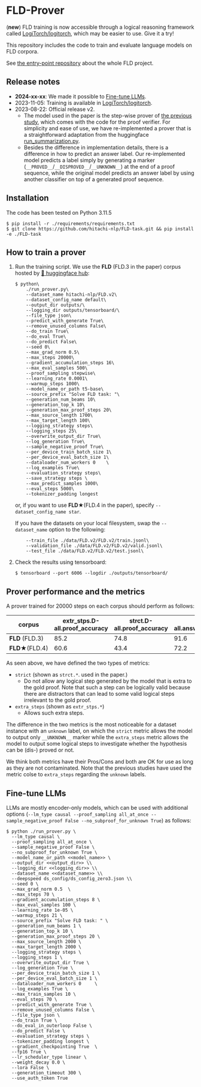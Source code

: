 # FLD-Prover
(**new**) FLD training is now accessible through a logical reasoning framework called [LogiTorch/logitorch](https://github.com/LogiTorch/logitorch), which may be easier to use. Give it a try!  

This repository includes the code to train and evaluate language models on FLD corpora.  

See [the entry-point repository](https://github.com/hitachi-nlp/FLD.git) about the whole FLD project.

## Release notes
* **2024-xx-xx**: We made it possible to [Fine-tune LLMs](#fine-tune-llms). 
* 2023-11-05: Training is available in [LogiTorch/logitorch](https://github.com/LogiTorch/logitorch).
* 2023-08-22: Official release v2.
    * The model used in the paper is the step-wise prover of [the previous study](https://github.com/princeton-nlp/NLProofS), which comes with the code for the proof verifier. For simplicity and ease of use, we have re-implemented a prover that is a straightforward adaptation from the huggingface [run_summarization.py](https://github.com/huggingface/transformers/blob/main/examples/pytorch/summarization/run_summarization.py).
    * Besides the difference in implementation details, there is a difference in how to predict an answer label. Our re-implemented model predicts a label simply by generating a marker (`__PROVED__`/`__DISPROVED__`/`__UNKNOWN__`) at the end of a proof sequence, while the original model predicts an answer label by using another classifier on top of a generated proof sequence.

## Installation
The code has been tested on Python 3.11.5
```console
$ pip install -r ./requirements/requirements.txt
$ git clone https://github.com/hitachi-nlp/FLD-task.git && pip install -e ./FLD-task
```

## How to train a prover

1. Run the training script. We use the **FLD** (FLD.3 in the paper) corpus hosted by [🤗 huggingface hub](https://huggingface.co/datasets/hitachi-nlp/FLD.v2):

    ```console
    $ python\
        ./run_prover.py\
        --dataset_name hitachi-nlp/FLD.v2\
        --dataset_config_name default\
        --output_dir outputs/\
        --logging_dir outputs/tensorboard/\
        --file_type json\
        --predict_with_generate True\
        --remove_unused_columns False\
        --do_train True\
        --do_eval True\
        --do_predict False\
        --seed 0\
        --max_grad_norm 0.5\
        --max_steps 20000\
        --gradient_accumulation_steps 16\
        --max_eval_samples 500\
        --proof_sampling stepwise\
        --learning_rate 0.0001\
        --warmup_steps 1000\
        --model_name_or_path t5-base\
        --source_prefix "Solve FLD task: "\
        --generation_num_beams 10\
        --generation_top_k 10\
        --generation_max_proof_steps 20\
        --max_source_length 1700\
        --max_target_length 100\
        --logging_strategy steps\
        --logging_steps 25\
        --overwrite_output_dir True\
        --log_generation True\
        --sample_negative_proof True\
        --per_device_train_batch_size 1\
        --per_device_eval_batch_size 1\
        --dataloader_num_workers 0    \
        --log_examples True\
        --evaluation_strategy steps\
        --save_strategy steps \
        --max_predict_samples 1000\
        --eval_steps 5000\
        --tokenizer_padding longest
    ```
    or, if you want to use **FLD★**(FLD.4 in the paper), specify `--dataset_config_name star`.

    If you have the datasets on your local filesystem, swap the `--dataset_name` option to the following:
    ```console
        --train_file ./data/FLD.v2/FLD.v2/train.jsonl\
        --validation_file ./data/FLD.v2/FLD.v2/valid.jsonl\
        --test_file ./data/FLD.v2/FLD.v2/test.jsonl\
    ```


1. Check the results using tensorboard:

    ```console
    $ tensorboard --port 6006 --logdir ./outputs/tensorboard/
    ```

## Prover performance and the metrics
A prover trained for 20000 steps on each corpus should perform as follows:

| corpus           | extr_stps.D-all.proof_accuracy | strct.D-all.proof_accuracy | D-all.answer_accuracy |
|------------------|--------------------------------|-----------------------------|-----------------------|
| **FLD** (FLD.3)  | 85.2                           | 74.8                        | 91.6                  |
| **FLD★**(FLD.4)   | 60.6                           |43.4                        | 72.2                  |

As seen above, we have defined the two types of metrics:
* `strict` (shown as `strct.*`. used in the paper.)
    * Do not allow any logical step generated by the model that is extra to the gold proof. Note that such a step can be logically valid because there are distractors that can lead to some valid logical steps irrelevant to the gold proof.
* `extra_steps` (shown as `extr_stps.*`)
    * Allows such extra steps.

The difference in the two metrics is the most noticeable for a dataset instance with an `unknown` label, on which the `strict` metric allows the model to output only `__UNKNOWN__` marker while the `extra_steps` metric allows the model to output some logical steps to investigate whether the hypothesis can be (dis-) proved or not.

We think both metrics have their Pros/Cons and both are OK for use as long as they are not contaminated.
Note that the previous studies have used the metric colse to `extra_steps` regarding the `unknown` labels.

## Fine-tune LLMs
LLMs are mostly encoder-only models, which can be used with additional options (`--lm_type causal --proof_sampling all_at_once --sample_negative_proof False --no_subproof_for_unknown True`) as follows:
```console
$ python ./run_prover.py \
  --lm_type causal \
  --proof_sampling all_at_once \
  --sample_negative_proof False \
  --no_subproof_for_unknown True \
  --model_name_or_path <<model_name>> \
  --output_dir <<output_dir>> \\
  --logging_dir <<logging_dir>> \\
  --dataset_name <<dataset_name>> \\
  --deepspeed ds_config/ds_config_zero3.json \\
  --seed 0 \
  --max_grad_norm 0.5  \
  --max_steps 70 \
  --gradient_accumulation_steps 8 \
  --max_eval_samples 100 \
  --learning_rate 1e-05 \
  --warmup_steps 21 \
  --source_prefix "Solve FLD task: " \
  --generation_num_beams 1 \
  --generation_top_k 10 \
  --generation_max_proof_steps 20 \
  --max_source_length 2000 \
  --max_target_length 2000 \
  --logging_strategy steps \
  --logging_steps 1 \
  --overwrite_output_dir True \
  --log_generation True \
  --per_device_train_batch_size 1 \
  --per_device_eval_batch_size 1 \
  --dataloader_num_workers 0     \
  --log_examples True \
  --max_train_samples 10 \
  --eval_steps 70 \
  --predict_with_generate True \
  --remove_unused_columns False \
  --file_type json \
  --do_train True \
  --do_eval_in_outerloop False \
  --do_predict False \
  --evaluation_strategy steps \
  --tokenizer_padding longest \
  --gradient_checkpointing True  \
  --fp16 True \
  --lr_scheduler_type linear \
  --weight_decay 0.0 \
  --lora False \
  --generation_timeout 300 \
  --use_auth_token True
  ```
